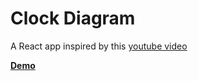 # Clock Diagram

A React app inspired by this [youtube video](https://www.youtube.com/watch?v=oGeBem72R3Y)

**[Demo](https://clock-diagram.surge.sh/)**
